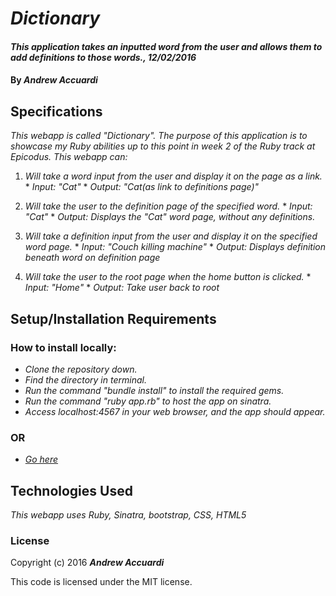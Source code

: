 # _Dictionary_

#### _This application takes an inputted word from the user and allows them to add definitions to those words., 12/02/2016_

#### By _**Andrew Accuardi**_

## Specifications

_This webapp is called "Dictionary". The purpose of this application is to showcase my Ruby abilities up to this point in week 2 of the Ruby track at Epicodus. This webapp can:_
  1. _Will take a word input from the user and display it on the page as a link._
    * _Input: "Cat"_
    * _Output: "Cat(as link to definitions page)"_

  2. _Will take the user to the definition page of the specified word._
    * _Input: "Cat"_
    * _Output: Displays the "Cat" word page, without any definitions._

  3. _Will take a definition input from the user and display it on the specified word page._
    * _Input: "Couch killing machine"_
    * _Output: Displays definition beneath word on definition page_

  4. _Will take the user to the root page when the home button is clicked._
    * _Input: "Home"_
    * _Output: Take user back to root_

## Setup/Installation Requirements

### How to install locally:
* _Clone the repository down._
* _Find the directory in terminal._
* _Run the command "bundle install" to install the required gems._
* _Run the command "ruby app.rb" to host the app on sinatra._
* _Access localhost:4567 in your web browser, and the app should appear._

### OR
* _[Go here](https://ancient-bayou-47703.herokuapp.com/)_

## Technologies Used

_This webapp uses Ruby, Sinatra, bootstrap, CSS, HTML5_

### License

Copyright (c) 2016 **_Andrew Accuardi_**

This code is licensed under the MIT license.
